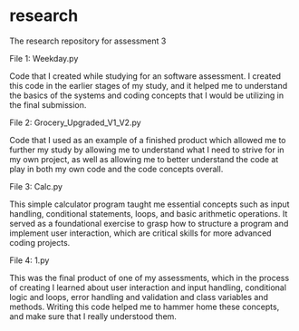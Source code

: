 # research
The research repository for assessment 3

File 1: Weekday.py

Code that I created while studying for an software assessment. I created this code in the earlier stages of my study, and it helped me to understand the basics of the systems and coding concepts that I would be utilizing in the final submission.

File 2: Grocery_Upgraded_V1_V2.py

Code that I used as an example of a finished product which allowed me to further my study by allowing me to understand what I need to strive for in my own project, as well as allowing me to better understand the code at play in both my own code and the code concepts overall.

File 3: Calc.py

This simple calculator program taught me essential concepts such as input handling, conditional statements, loops, and basic arithmetic operations. It served as a foundational exercise to grasp how to structure a program and implement user interaction, which are critical skills for more advanced coding projects.

File 4: 1.py

This was the final product of one of my assessments, which in the process of creating I learned about user interaction and input handling, conditional logic and loops, error handling and validation and class variables and methods. Writing this code helped me to hammer home these concepts, and make sure that I really understood them.
